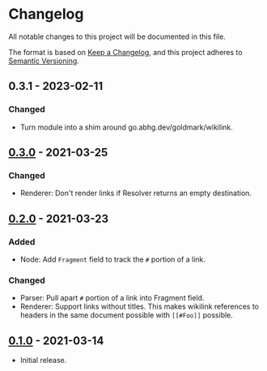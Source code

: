 # Changelog
All notable changes to this project will be documented in this file.

The format is based on [Keep a Changelog](https://keepachangelog.com/en/1.0.0/),
and this project adheres to [Semantic Versioning](https://semver.org/spec/v2.0.0.html).

## 0.3.1 - 2023-02-11
### Changed
- Turn module into a shim around go.abhg.dev/goldmark/wikilink.

## [0.3.0] - 2021-03-25
### Changed
- Renderer: Don't render links if Resolver returns an empty destination.

[0.3.0]: https://github.com/abhinav/goldmark-wikilink/releases/tag/v0.3.0

## [0.2.0] - 2021-03-23
### Added
- Node: Add `Fragment` field to track the `#` portion of a link.

### Changed
- Parser: Pull apart `#` portion of a link into Fragment field.
- Renderer: Support links without titles. This makes wikilink references to
  headers in the same document possible with `[[#Foo]]` possible.

[0.2.0]: https://github.com/abhinav/goldmark-wikilink/releases/tag/v0.2.0

## [0.1.0] - 2021-03-14
- Initial release.

[0.1.0]: https://github.com/abhinav/goldmark-wikilink/releases/tag/v0.1.0
